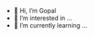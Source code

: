 - 👋 Hi, I’m Gopal
- 👀 I’m interested in ...
- 🌱 I’m currently learning ...

<!---
gopalzethic/gopalzethic is a ✨ special ✨ repository because its `README.md` (this file) appears on your GitHub profile.
You can click the Preview link to take a look at your changes.
--->
